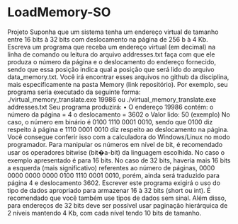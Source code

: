# LoadMemory-SO

Projeto Suponha que um sistema tenha um endereço virtual de tamanho entre 16 bits à 32 bits com deslocamento na página de 256 b à 4 Kb. Escreva um programa que receba um endereço virtual (em decimal) na linha de comando ou leitura do arquivo addresses.txt faça com que ele produza o número da página e o deslocamento do endereço fornecido, sendo que essa posição indica qual a posição que será lido do arquivo data_memory.txt. Você irá encontrar esses arquivos no github da disciplina, mais especificamente na pasta Memory (link repositório). Por exemplo, seu programa seria executado da seguinte forma: ./virtual_memory_translate.exe 19986 ou ./virtual_memory_translate.exe addresses.txt Seu programa produzirá: • O endereço 19986 contém: o número da página = 4 o deslocamento = 3602 o Valor lido: 50 (exemplo) No caso, o número em binário é 0100 1110 0001 0010, sendo que 0100 diz respeito à página e 1110 0001 0010 diz respeito ao deslocamento na página. Você consegue conferir isso com a calculadora do Windows/Linux no modo programador. Para manipular os números em nível de bit, é recomendado usar os operadores bitwise (bit�a-bit) da linguagem escolhida. No caso o exemplo apresentado é para 16 bits. No caso de 32 bits, haveria mais 16 bits a esquerda (mais significativo) referentes ao número de páginas, 0000 0000 0000 0000 0100 1110 0001 0010, porém, ainda será traduzido para página 4 e deslocamento 3602. Escrever este programa exigirá o uso do tipo de dados apropriado para armazenar 16 à 32 bits (short ou int). É recomendado que você também use tipos de dados sem sinal. Além disso, para endereços de 32 bits deve ser possível usar paginação hierárquica de 2 níveis mantendo 4 Kb, com cada nível tendo 10 bits de tamanho.
